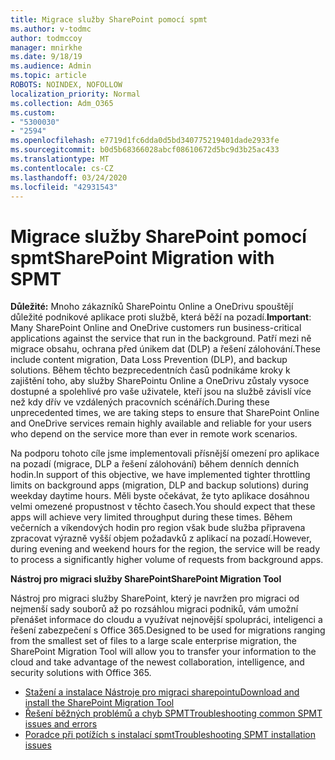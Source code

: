 ```yaml
---
title: Migrace služby SharePoint pomocí spmt
ms.author: v-todmc
author: todmccoy
manager: mnirkhe
ms.date: 9/18/19
ms.audience: Admin
ms.topic: article
ROBOTS: NOINDEX, NOFOLLOW
localization_priority: Normal
ms.collection: Adm_O365
ms.custom:
- "5300030"
- "2594"
ms.openlocfilehash: e7719d1fc6dda0d5bd340775219401dade2933fe
ms.sourcegitcommit: b0d5b68366028abcf08610672d5bc9d3b25ac433
ms.translationtype: MT
ms.contentlocale: cs-CZ
ms.lasthandoff: 03/24/2020
ms.locfileid: "42931543"
---
```

# <a name="sharepoint-migration-with-spmt"></a><span data-ttu-id="acac4-102">Migrace služby SharePoint pomocí spmt</span><span class="sxs-lookup"><span data-stu-id="acac4-102">SharePoint Migration with SPMT</span></span>

<span data-ttu-id="acac4-103">**Důležité:** Mnoho zákazníků SharePointu Online a OneDrivu spouštějí důležité podnikové aplikace proti službě, která běží na pozadí.</span><span class="sxs-lookup"><span data-stu-id="acac4-103">**Important**: Many SharePoint Online and OneDrive customers run business-critical applications against the service that run in the background.</span></span> <span data-ttu-id="acac4-104">Patří mezi ně migrace obsahu, ochrana před únikem dat (DLP) a řešení zálohování.</span><span class="sxs-lookup"><span data-stu-id="acac4-104">These include content migration, Data Loss Prevention (DLP), and backup solutions.</span></span> <span data-ttu-id="acac4-105">Během těchto bezprecedentních časů podnikáme kroky k zajištění toho, aby služby SharePointu Online a OneDrivu zůstaly vysoce dostupné a spolehlivé pro vaše uživatele, kteří jsou na službě závislí více než kdy dřív ve vzdálených pracovních scénářích.</span><span class="sxs-lookup"><span data-stu-id="acac4-105">During these unprecedented times, we are taking steps to ensure that SharePoint Online and OneDrive services remain highly available and reliable for your users who depend on the service more than ever in remote work scenarios.</span></span>

<span data-ttu-id="acac4-106">Na podporu tohoto cíle jsme implementovali přísnější omezení pro aplikace na pozadí (migrace, DLP a řešení zálohování) během denních denních hodin.</span><span class="sxs-lookup"><span data-stu-id="acac4-106">In support of this objective, we have implemented tighter throttling limits on background apps (migration, DLP and backup solutions) during weekday daytime hours.</span></span> <span data-ttu-id="acac4-107">Měli byste očekávat, že tyto aplikace dosáhnou velmi omezené propustnost v těchto časech.</span><span class="sxs-lookup"><span data-stu-id="acac4-107">You should expect that these apps will achieve very limited throughput during these times.</span></span> <span data-ttu-id="acac4-108">Během večerních a víkendových hodin pro region však bude služba připravena zpracovat výrazně vyšší objem požadavků z aplikací na pozadí.</span><span class="sxs-lookup"><span data-stu-id="acac4-108">However, during evening and weekend hours for the region, the service will be ready to process a significantly higher volume of requests from background apps.</span></span>

<span data-ttu-id="acac4-109">**Nástroj pro migraci služby SharePoint**</span><span class="sxs-lookup"><span data-stu-id="acac4-109">**SharePoint Migration Tool**</span></span>

<span data-ttu-id="acac4-110">Nástroj pro migraci služby SharePoint, který je navržen pro migraci od nejmenší sady souborů až po rozsáhlou migraci podniků, vám umožní přenášet informace do cloudu a využívat nejnovější spolupráci, inteligenci a řešení zabezpečení s Office 365.</span><span class="sxs-lookup"><span data-stu-id="acac4-110">Designed to be used for migrations ranging from the smallest set of files to a large scale enterprise migration, the SharePoint Migration Tool will allow you to transfer your information to the cloud and take advantage of the newest collaboration, intelligence, and security solutions with Office 365.</span></span>

- [<span data-ttu-id="acac4-111">Stažení a instalace Nástroje pro migraci sharepointu</span><span class="sxs-lookup"><span data-stu-id="acac4-111">Download and install the SharePoint Migration Tool</span></span>](https://docs.microsoft.com/sharepointmigration/introducing-the-sharepoint-migration-tool)
- [<span data-ttu-id="acac4-112">Řešení běžných problémů a chyb SPMT</span><span class="sxs-lookup"><span data-stu-id="acac4-112">Troubleshooting common SPMT issues and errors</span></span>](https://docs.microsoft.com/sharepointmigration/troubleshooting-common-spmt-issues)
- [<span data-ttu-id="acac4-113">Poradce při potížích s instalací spmt</span><span class="sxs-lookup"><span data-stu-id="acac4-113">Troubleshooting SPMT installation issues</span></span>](https://docs.microsoft.com/sharepointmigration/spmt-install-issues#troubleshooting-spmt-installation-issues)
